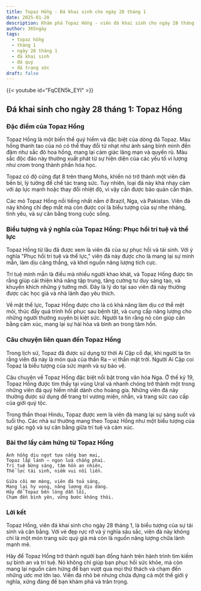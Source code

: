 ```yaml
---
title: Topaz Hồng - Đá khai sinh cho ngày 28 tháng 1
date: 2025-01-28
description: Khám phá Topaz Hồng - viên đá khai sinh cho ngày 28 tháng 1, biểu tượng của Phục hồi trí tuệ và thể lực. Cùng tìm hiểu ý nghĩa sâu sắc của viên đá độc đáo này.
author: 365ngày
tags:
  - topaz hồng
  - tháng 1
  - ngày 28 tháng 1
  - đá khai sinh
  - đá quý
  - đá trang sức
draft: false
---
```


{{< youtube id="FqCEN5k_EYI" >}}

## Đá khai sinh cho ngày 28 tháng 1: Topaz Hồng

### Đặc điểm của Topaz Hồng

Topaz Hồng là một biến thể quý hiếm và đặc biệt của dòng đá Topaz. Màu hồng thanh tao của nó có thể thay đổi từ nhạt như ánh sáng bình minh đến đậm như sắc đỏ hoa hồng, mang lại cảm giác lãng mạn và quyến rũ. Màu sắc độc đáo này thường xuất phát từ sự hiện diện của các yếu tố vi lượng như crom trong thành phần hóa học.

Topaz có độ cứng đạt 8 trên thang Mohs, khiến nó trở thành một viên đá bền bỉ, lý tưởng để chế tác trang sức. Tuy nhiên, loại đá này khá nhạy cảm với áp lực mạnh hoặc thay đổi nhiệt độ, vì vậy cần được bảo quản cẩn thận.

Các mỏ Topaz Hồng nổi tiếng nhất nằm ở Brazil, Nga, và Pakistan. Viên đá này không chỉ đẹp mắt mà còn được coi là biểu tượng của sự nhẹ nhàng, tình yêu, và sự cân bằng trong cuộc sống.

### Biểu tượng và ý nghĩa của Topaz Hồng: Phục hồi trí tuệ và thể lực

Topaz Hồng từ lâu đã được xem là viên đá của sự phục hồi và tái sinh. Với ý nghĩa "Phục hồi trí tuệ và thể lực," viên đá này được cho là mang lại sự minh mẫn, làm dịu căng thẳng, và khơi nguồn năng lượng tích cực.

Trí tuệ minh mẫn là điều mà nhiều người khao khát, và Topaz Hồng được tin rằng giúp cải thiện khả năng tập trung, tăng cường tư duy sáng tạo, và khuyến khích những ý tưởng mới. Đây là lý do tại sao viên đá này thường được các học giả và nhà lãnh đạo yêu thích.

Về mặt thể lực, Topaz Hồng được cho là có khả năng làm dịu cơ thể mệt mỏi, thúc đẩy quá trình hồi phục sau bệnh tật, và cung cấp năng lượng cho những người thường xuyên bị kiệt sức. Người ta tin rằng nó còn giúp cân bằng cảm xúc, mang lại sự hài hòa và bình an trong tâm hồn.

### Câu chuyện liên quan đến Topaz Hồng

Trong lịch sử, Topaz đã được sử dụng từ thời Ai Cập cổ đại, khi người ta tin rằng viên đá này là món quà của thần Ra – vị thần mặt trời. Người Ai Cập coi Topaz là biểu tượng của sức mạnh và sự bảo vệ.

Câu chuyện về Topaz Hồng đặc biệt nổi bật trong văn hóa Nga. Ở thế kỷ 19, Topaz Hồng được tìm thấy tại vùng Ural và nhanh chóng trở thành một trong những viên đá quý hiếm nhất dành cho hoàng gia. Những viên đá này thường được sử dụng để trang trí vương miện, nhẫn, và trang sức cao cấp của giới quý tộc.

Trong thần thoại Hindu, Topaz được xem là viên đá mang lại sự sáng suốt và tuổi thọ. Các nhà sư thường mang theo Topaz Hồng như một biểu tượng của sự giác ngộ và sự cân bằng giữa trí tuệ và cảm xúc.

### Bài thơ lấy cảm hứng từ Topaz Hồng

```
Ánh hồng dịu ngọt tựa nắng ban mai,  
Topaz lấp lánh – ngọn lửa chẳng phai.  
Trí tuệ bừng sáng, tâm hồn an nhiên,  
Thể lực tái sinh, niềm vui nối liền.  

Giữa cõi mơ màng, viên đá toả sáng,  
Mang lại hy vọng, năng lượng dịu dàng.  
Hãy để Topaz bên lòng dẫn lối,  
Chạm đến bình yên, vững bước không thôi.  
```

### Lời kết

Topaz Hồng, viên đá khai sinh cho ngày 28 tháng 1, là biểu tượng của sự tái sinh và cân bằng. Với vẻ đẹp rực rỡ và ý nghĩa sâu sắc, viên đá này không chỉ là một món trang sức quý giá mà còn là nguồn năng lượng chữa lành mạnh mẽ.

Hãy để Topaz Hồng trở thành người bạn đồng hành trên hành trình tìm kiếm sự bình an và trí tuệ. Nó không chỉ giúp bạn phục hồi sức khỏe, mà còn mang lại nguồn cảm hứng để bạn vượt qua mọi thử thách và chạm đến những ước mơ lớn lao. Viên đá nhỏ bé nhưng chứa đựng cả một thế giới ý nghĩa, xứng đáng để bạn khám phá và trân trọng.
